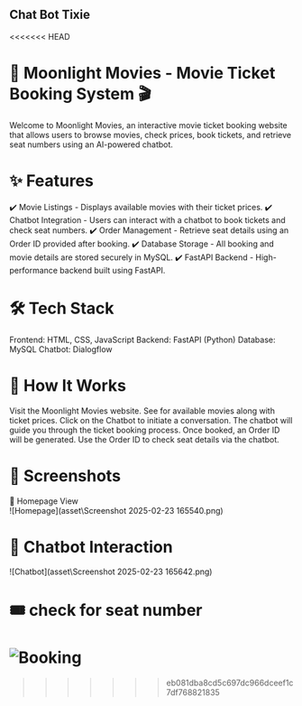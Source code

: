 ## Chat Bot Tixie
<<<<<<< HEAD
# 🌙 Moonlight Movies - Movie Ticket Booking System 🎬
Welcome to Moonlight Movies, an interactive movie ticket booking website that allows users to browse movies, check prices, book tickets, and retrieve seat numbers using an AI-powered chatbot.

# ✨ Features
✔️ Movie Listings - Displays available movies with their ticket prices.
✔️ Chatbot Integration - Users can interact with a chatbot to book tickets and check seat numbers.
✔️ Order Management - Retrieve seat details using an Order ID provided after booking.
✔️ Database Storage - All booking and movie details are stored securely in MySQL.
✔️ FastAPI Backend - High-performance backend built using FastAPI.

# 🛠️ Tech Stack
Frontend: HTML, CSS, JavaScript
Backend: FastAPI (Python)
Database: MySQL
Chatbot: Dialogflow

# 🚀 How It Works
Visit the Moonlight Movies website.
See for available movies along with ticket prices.
Click on the Chatbot to initiate a conversation.
The chatbot will guide you through the ticket booking process.
Once booked, an Order ID will be generated.
Use the Order ID to check seat details via the chatbot.
 
# 📸 Screenshots
🎥 Homepage View  
![Homepage](asset\Screenshot 2025-02-23 165540.png)  

# 🤖 Chatbot Interaction  
![Chatbot](asset\Screenshot 2025-02-23 165642.png)  

# 🎟️ check for seat number  
![Booking](assets/booking.png)  
=======
>>>>>>> eb081dba8cd5c697dc966dceef1c7df768821835
